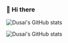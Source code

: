 ### 👋 Hi there


![Dusai's GitHub stats](https://github-readme-stats.vercel.app/api?username=stacklens)


![Dusai's GitHub stats](https://github-readme-stats.vercel.app/api?username=stacklens&show_icons=true&theme=radical)



